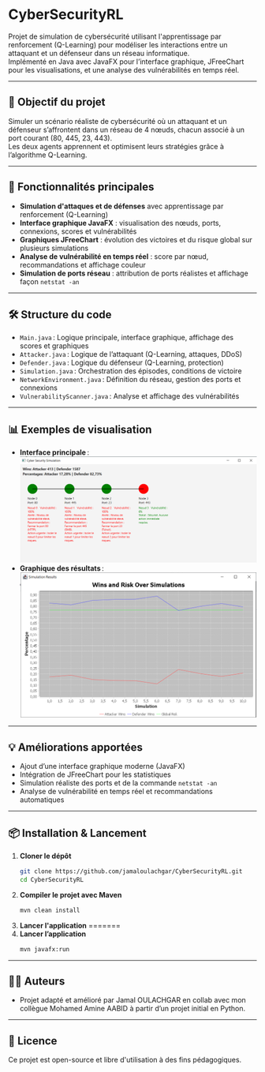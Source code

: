 # CyberSecurityRL

Projet de simulation de cybersécurité utilisant l'apprentissage par renforcement (Q-Learning) pour modéliser les interactions entre un attaquant et un défenseur dans un réseau informatique.  
Implémenté en Java avec JavaFX pour l’interface graphique, JFreeChart pour les visualisations, et une analyse des vulnérabilités en temps réel.

---

## 🚀 Objectif du projet

Simuler un scénario réaliste de cybersécurité où un attaquant et un défenseur s’affrontent dans un réseau de 4 nœuds, chacun associé à un port courant (80, 445, 23, 443).  
Les deux agents apprennent et optimisent leurs stratégies grâce à l’algorithme Q-Learning.

---

## 🎯 Fonctionnalités principales

- **Simulation d'attaques et de défenses** avec apprentissage par renforcement (Q-Learning)
- **Interface graphique JavaFX** : visualisation des nœuds, ports, connexions, scores et vulnérabilités
- **Graphiques JFreeChart** : évolution des victoires et du risque global sur plusieurs simulations
- **Analyse de vulnérabilité en temps réel** : score par nœud, recommandations et affichage couleur
- **Simulation de ports réseau** : attribution de ports réalistes et affichage façon `netstat -an`


---

## 🛠️ Structure du code

- `Main.java` : Logique principale, interface graphique, affichage des scores et graphiques
- `Attacker.java` : Logique de l’attaquant (Q-Learning, attaques, DDoS)
- `Defender.java` : Logique du défenseur (Q-Learning, protection)
- `Simulation.java` : Orchestration des épisodes, conditions de victoire
- `NetworkEnvironment.java` : Définition du réseau, gestion des ports et connexions
- `VulnerabilityScanner.java` : Analyse et affichage des vulnérabilités

---

## 📊 Exemples de visualisation

- **Interface principale** :  
  ![Interface principale](./docs/interface.PNG)
- **Graphique des résultats** :  
  ![Graphique JFreeChart](./docs/graphique.png)

---

## 💡 Améliorations apportées


- Ajout d’une interface graphique moderne (JavaFX)
- Intégration de JFreeChart pour les statistiques
- Simulation réaliste des ports et de la commande `netstat -an`
- Analyse de vulnérabilité en temps réel et recommandations automatiques

---

## 📦 Installation & Lancement

1. **Cloner le dépôt**
   ```bash
   git clone https://github.com/jamaloulachgar/CyberSecurityRL.git
   cd CyberSecurityRL
   ```
2. **Compiler le projet avec Maven**
   ```bash
   mvn clean install
   ```
3. **Lancer l'application**
=======
3. **Lancer l’application**
   ```bash
   mvn javafx:run
   ```

---

## 👨‍💻 Auteurs

- Projet adapté et amélioré par Jamal OULACHGAR en collab avec mon collègue Mohamed Amine AABID  à partir d’un projet initial en Python.

---

## 📄 Licence

Ce projet est open-source et libre d'utilisation à des fins pédagogiques.

